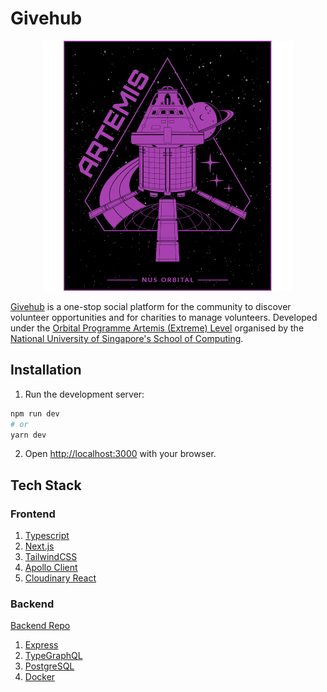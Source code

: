 # Givehub


<p align="center">
  <img src="/public/162999508698.png" />
</p>


[Givehub](https://givehub.vercel.app) is a one-stop social platform for the community to discover volunteer opportunities and for charities to manage volunteers. Developed under the [Orbital Programme Artemis (Extreme) Level](https://orbital.comp.nus.edu.sg/) organised by the [National University of Singapore's School of Computing](https://www.comp.nus.edu.sg/).


## Installation


1. Run the development server:


```bash
npm run dev
# or
yarn dev
```

2. Open [http://localhost:3000](http://localhost:3000) with your browser.


## Tech Stack


### Frontend


1. [Typescript](https://www.typescriptlang.org/)
2. [Next.js](https://nextjs.org/)
3. [TailwindCSS](https://tailwindcss.com/)
4. [Apollo Client](https://www.apollographql.com/docs/react/)
5. [Cloudinary React](https://cloudinary.com/documentation/react_integration)


### Backend


[Backend Repo](https://github.com/vigneshsankariyer1234567890/ghn)


1. [Express](https://expressjs.com/)
2. [TypeGraphQL](https://typegraphql.com/)
3. [PostgreSQL](https://www.postgresql.org/)
4. [Docker](https://www.docker.com/)

